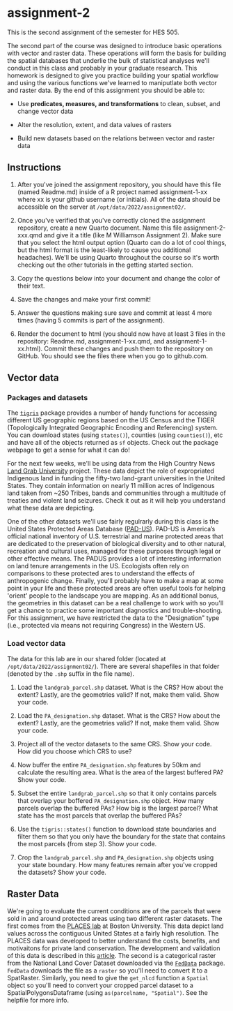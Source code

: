 # assignment-2

This is the second assignment of the semester for HES 505.

The second part of the course was designed to introduce basic operations with vector and raster data. These operations will form the basis for building the spatial databases that underlie the bulk of statistical analyses we'll conduct in this class and probably in your graduate research. This homework is designed to give you practice building your spatial workflow and using the various functions we've learned to maniputlate both vector and raster data. By the end of this assignment you should be able to:

* Use __predicates, measures, and transformations__ to clean, subset, and change vector data

* Alter the resolution, extent, and data values of rasters

* Build new datasets based on the relations between vector and raster data

## Instructions

1. After you've joined the assignment repository, you should have this file (named Readme.md) inside of a R project named assignment-1-xx where xx is your github username (or initials). All of the data should be accessible on the server at `/opt/data/2022/assignment02/`.

2. Once you've verified that you've correctly cloned the assignment repository, create a new Quarto document. Name this file assignment-2-xxx.qmd and give it a title (like M Williamson Assignment 2). Make sure that you select the html output option (Quarto can do a lot of cool things, but the html format is the least-likely to cause you additional headaches). We'll be using Quarto throughout the course so it's worth checking out the other tutorials in the getting started section.

3. Copy the questions below into your document and change the color of their text.

4. Save the changes and make your first commit!

5. Answer the questions making sure save and commit at least 4 more times (having 5 commits is part of the assignment).

6. Render the document to html (you should now have at least 3 files in the repository: Readme.md, assignment-1-xx.qmd, and assignment-1-xx.html). Commit these changes and push them to the repository on GitHub. You should see the files there when you go to github.com.


## Vector data

### Packages and datasets
The [`tigris`](https://github.com/walkerke/tigris) package provides a number of handy functions for accessing different US geographic regions based on the US Census and the TIGER (Topologically Integrated Geographic Encoding and Referencing) system. You can download states (using `states()`), counties (using `counties()`), etc and have all of the objects returned as `sf` objects. Check out the package webpage to get a sense for what it can do!

For the next few weeks, we'll be using data from the High Country News [Land Grab University](https://www.landgrabu.org/) project. These data depict the role of expropriated Indigenous land in funding the fifty-two land-grant universities in the United States. They contain information on nearly 11 million acres of Indigenous land taken from ~250 Tribes, bands and communities through a multitude of treaties and violent land seizures. Check it out as it will help you understand what these data are depicting.

One of the other datasets we'll use fairly regulrarly during this class is the United States Protected Areas Database ([PAD-US](https://www.usgs.gov/core-science-systems/science-analytics-and-synthesis/gap/science/protected-areas)). PAD-US is America’s official national inventory of U.S. terrestrial and marine protected areas that are dedicated to the preservation of biological diversity and to other natural, recreation and cultural uses, managed for these purposes through legal or other effective means. The PADUS provides a lot of interesting information on land tenure arrangements in the US. Ecologists often rely on comparisons to these protected ares to understand the effects of anthropogenic change. Finally, you'll probably have to make a map at some point in your life and these protected areas are often useful tools for helping 'orient' people to the landscape you are mapping. As an additional bonus, the geometries in this dataset can be a real challenge to work with so you'll get a chance to practice some important diagnostics and trouble-shooting. For this assignment, we have restricted the data to the "Designation" type (i.e., protected via means not requiring Congress) in the Western US.


### Load vector data

The data for this lab are in our shared folder (located at `/opt/data/2022/assignment02/`). There are several shapefiles in that folder (denoted by the `.shp` suffix in the file name). 

1. Load the `landgrab_parcel.shp` dataset. What is the CRS? How about the extent? Lastly, are the geometries valid? If not, make them valid. Show your code.

2. Load the `PA_designation.shp` dataset. What is the CRS? How about the extent? Lastly, are the geometries valid? If not, make them valid. Show your code.

3.  Project all of the vector datasets to the same CRS. Show your code. How did you choose which CRS to use?

4.  Now buffer the entire `PA_designation.shp` features by 50km and calculate the resulting area. What is the area of the largest buffered PA? Show your code.

3. Subset the entire `landgrab_parcel.shp` so that it only contains parcels that overlap your boffered `PA_designation.shp` object. How many parcels overlap the buffered PAs? How big is the largest parcel? What state has the most parcels that overlap the buffered PAs?

4.  Use the `tigris::states()` function to download state boundaries and filter them so that you only have the boundary for the state that contains the most parcels (from step 3). Show your code.

5. Crop the `landgrab_parcel.shp` and `PA_designation.shp` objects using your state boundary. How many features remain after you've cropped the datasets? Show your code.


## Raster Data

We're going to evaluate the current conditions are of the parcels that were sold in and around protected areas using two different raster datasets. The first comes from the [PLACES lab](https://placeslab.org/places/) at Boston University. This data depict land values across the contiguous United States at a fairly high resolution. The PLACES data was developed to better understand the costs, benefits, and motivaitons for private land conservation. The development and validation of this data is described in this [article](https://www.pnas.org/content/117/47/29577). The second is a categorical raster from the National Land Cover Dataset downloaded via the [`FedData`](https://github.com/ropensci/FedData) package. `FedData` downloads the file as a `raster` so you'll need to convert it to a SpatRaster. Similarly, you need to give the `get_nlcd` function a `Spatial` object so you'll need to convert your cropped parcel dataset to a SpatialPolygonsDataframe (using `as(parcelname, "Spatial")`. See the helpfile for more info.



